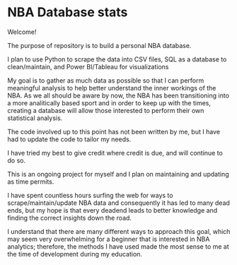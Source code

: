 # NBA Database stats

Welcome! 

The purpose of repository is to build a personal NBA database.

I plan to use Python to scrape the data into CSV files, SQL as a database to clean/maintain, and Power BI/Tableau for visualizations

My goal is to gather as much data as possible so that I can perform meaningful analysis to help better understand the inner workings of the NBA. As we all should be aware by now, the NBA has been transitioning into a more analitically based sport and in order to keep up with the times, creating a database will allow those interested to perform their own statistical analysis. 

The code involved up to this point has not been written by me, but I have had to update the code to tailor my needs.

I have tried my best to give credit where credit is due, and will continue to do so. 

This is an ongoing project for myself and I plan on maintaining and updating as time permits.

I have spent countless hours surfing the web for ways to scrape/maintain/update NBA data and consequently it has led to many dead ends, but my hope is that every deadend leads to better knowledge and finding the correct insights down the road.

I understand that there are many different ways to approach this goal, which may seem very overwhelming for a beginner that is interested in NBA analytics; therefore, the methods I have used made the most sense to me at the time of development during my education. 
